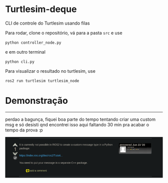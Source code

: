 # Turtlesim-deque

CLI de controle do Turtlesim usando filas

Para rodar, clone o repositório, vá para a pasta `src` e use

```
python controller_node.py
```

e em outro terminal

```
python cli.py
```

Para visualizar o resultado no turtlesim, use

```
ros2 run turtlesim turtlesim_node
```

# Demonstração

---

perdao a bagunça, fiquei boa parte do tempo tentando criar uma custom msg e só desisti qnd encontrei isso aqui faltando 30 min pra acabar o tempo da prova :p

![:p](assets/:p.png)
